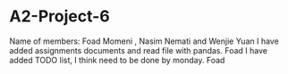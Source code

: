 # A2-Project-6
Name of members: Foad Momeni , Nasim Nemati and Wenjie Yuan
I have added assignments documents and read file with pandas. Foad
I have added TODO list, I think need to be done by monday. Foad
